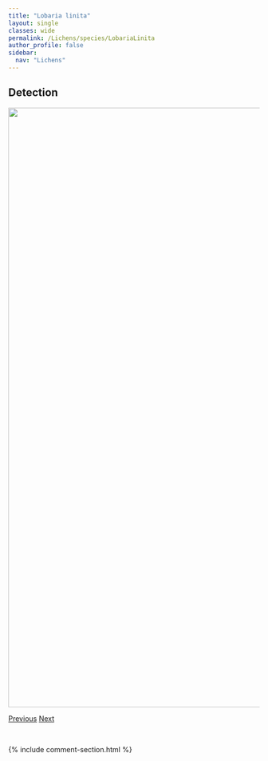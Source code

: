 ```yaml
---
title: "Lobaria linita"
layout: single
classes: wide
permalink: /Lichens/species/LobariaLinita
author_profile: false
sidebar:
  nav: "Lichens"
---
```


<h2>Detection</h2>

<a href="https://drive.google.com/uc?export=view&id=16hi2arWonGk2puwV6YbsMSNioMy7KAH6">
<img src="https://drive.google.com/uc?export=view&id=16hi2arWonGk2puwV6YbsMSNioMy7KAH6" height = "1200" width = "800">
</a>


<a href="/DevelopmentWebsite/Lichens/species/LichenomphaliaHudsoniana" class="pagination--pager" title="Lichenomphalia hudsoniana">Previous</a> <a href="/DevelopmentWebsite/Lichens/species/LobariaPulmonaria" class="pagination--pager" title="Lobaria pulmonaria">Next</a>

<p>&nbsp;</p>

{% include comment-section.html %}
